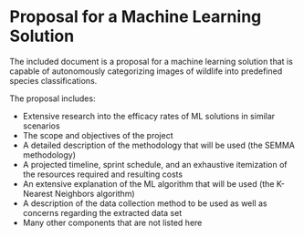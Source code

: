# Proposal for a Machine Learning Solution

The included document is a proposal for a machine learning solution that is capable of autonomously categorizing images of wildlife into predefined species classifications.

The proposal includes:

* Extensive research into the efficacy rates of ML solutions in similar scenarios
* The scope and objectives of the project
* A detailed description of the methodology that will be used (the SEMMA methodology)
* A projected timeline, sprint schedule, and an exhaustive itemization of the resources required and resulting costs
* An extensive explanation of the ML algorithm that will be used (the K-Nearest Neighbors algorithm)
* A description of the data collection method to be used as well as concerns regarding the extracted data set
* Many other components that are not listed here
